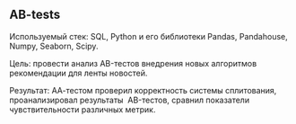 ## AB-tests

Используемый стек: SQL, Python и его библиотеки Pandas, Pandahouse, Numpy, Seaborn, Scipy.

Цель: провести анализ AB-тестов внедрения новых алгоритмов рекомендации для ленты новостей.

Результат: АА-тестом проверил корректность системы сплитования, проанализировал результаты  AB-тестов, сравнил показатели чувствительности различных метрик.
